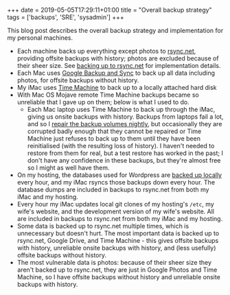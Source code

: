 +++
date = 2019-05-05T17:29:11+01:00
title = "Overall backup strategy"
tags = ['backups', 'SRE', 'sysadmin']
+++

This blog post describes the overall backup strategy and implementation for my
personal machines.

- Each machine backs up everything except photos to
  [rsync.net](https://www.rsync.net/), providing offsite backups with history;
  photos are excluded because of their sheer size. See [backing up to
  rsync.net](/blog/backing_up_to_rsync.net/) for implementation details.
- Each Mac uses [Google Backup and
  Sync](https://www.google.com/drive/download/backup-and-sync/) to back up all
  data including photos, for offsite backups without history.
- My iMac uses [Time Machine](https://support.apple.com/en-ie/HT201250) to back
  up to a locally attached hard disk
- With Mac OS Mojave remote Time Machine backups became so unreliable that I
  gave up on them; below is what I used to do.
  - Each Mac laptop uses Time Machine to back up through the iMac, giving us
    onsite backups with history. Backups from laptops fail a lot, and so I
    [repair the backup volumes
    nightly](/blog/repairing_a_time_machine_backup_volume/), but occasionally
    they are corrupted badly enough that they cannot be repaired or Time Machine
    just refuses to back up to them until they have been reinitialised (with the
    resulting loss of history). I haven't needed to restore from them for real,
    but a test restore has worked in the past; I don't have any confidence in
    these backups, but they're almost free so I might as well have them.
- On my hosting, the databases used for Wordpress are [backed up
  locally](/blog/backing_up_a_wordpress_database/) every hour, and my iMac
  rsyncs those backups down every hour. The database dumps are included in
  backups to rsync.net from both my iMac and my hosting.
- Every hour my iMac updates local git clones of my hosting's `/etc`, my wife's
  website, and the development version of my wife's website. All are included in
  backups to rsync.net from both my iMac and my hosting.
- Some data is backed up to rsync.net multiple times, which is unnecessary but
  doesn't hurt. The most important data is backed up to rsync.net, Google Drive,
  and Time Machine - this gives offsite backups with history, unreliable onsite
  backups with history, and (less usefully) offsite backups without history.
- The most vulnerable data is photos: because of their sheer size they aren't
  backed up to rsync.net, they are just in Google Photos and Time Machine, so I
  have offsite backups without history and unreliable onsite backups with
  history.
